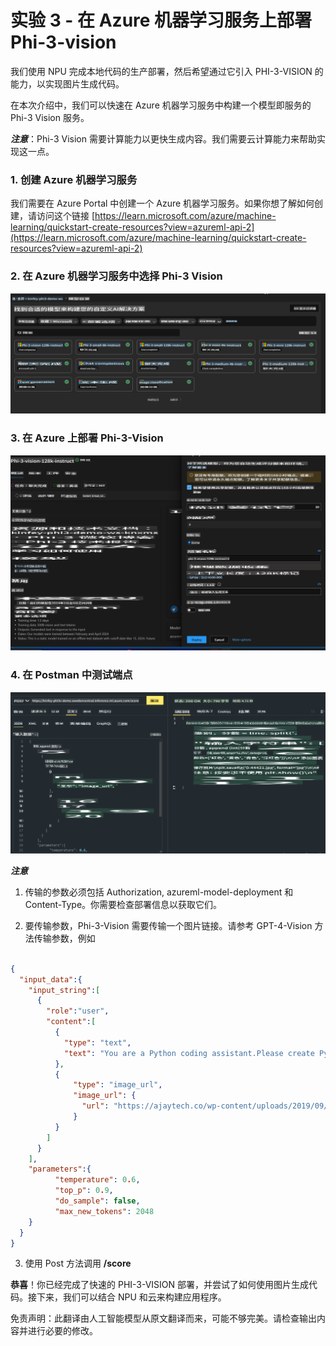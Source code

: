 # **实验 3 - 在 Azure 机器学习服务上部署 Phi-3-vision**

我们使用 NPU 完成本地代码的生产部署，然后希望通过它引入 PHI-3-VISION 的能力，以实现图片生成代码。

在本次介绍中，我们可以快速在 Azure 机器学习服务中构建一个模型即服务的 Phi-3 Vision 服务。

***注意***：Phi-3 Vision 需要计算能力以更快生成内容。我们需要云计算能力来帮助实现这一点。

### **1. 创建 Azure 机器学习服务**

我们需要在 Azure Portal 中创建一个 Azure 机器学习服务。如果你想了解如何创建，请访问这个链接 [https://learn.microsoft.com/azure/machine-learning/quickstart-create-resources?view=azureml-api-2](https://learn.microsoft.com/azure/machine-learning/quickstart-create-resources?view=azureml-api-2)

### **2. 在 Azure 机器学习服务中选择 Phi-3 Vision**

![目录](../../../../../../../translated_images/vison_catalog.bad341c95280549cb1408f9d387dbaf819f8c25868eaa0fb699ea71e3da7e842.zh.png)

### **3. 在 Azure 上部署 Phi-3-Vision**

![部署](../../../../../../../translated_images/vision_deploy.a16e2cb64056d25adfe9e984f0d53e6435a44a05cf3239375c86d490e9789259.zh.png)

### **4. 在 Postman 中测试端点**

![测试](../../../../../../../translated_images/vision_test.31b672d213c01eb2353c25eeffeb7f20fa0a1bc3036fb3d4f5c9c8a077c609cd.zh.png)

***注意***

1. 传输的参数必须包括 Authorization, azureml-model-deployment 和 Content-Type。你需要检查部署信息以获取它们。

2. 要传输参数，Phi-3-Vision 需要传输一个图片链接。请参考 GPT-4-Vision 方法传输参数，例如

```json

{
  "input_data":{
    "input_string":[
      {
        "role":"user",
        "content":[ 
          {
            "type": "text",
            "text": "You are a Python coding assistant.Please create Python code for image "
          },
          {
              "type": "image_url",
              "image_url": {
                "url": "https://ajaytech.co/wp-content/uploads/2019/09/index.png"
              }
          }
        ]
      }
    ],
    "parameters":{
          "temperature": 0.6,
          "top_p": 0.9,
          "do_sample": false,
          "max_new_tokens": 2048
    }
  }
}

```

3. 使用 Post 方法调用 **/score**

**恭喜**！你已经完成了快速的 PHI-3-VISION 部署，并尝试了如何使用图片生成代码。接下来，我们可以结合 NPU 和云来构建应用程序。

免责声明：此翻译由人工智能模型从原文翻译而来，可能不够完美。请检查输出内容并进行必要的修改。